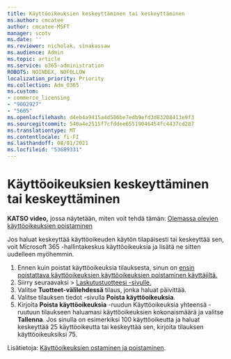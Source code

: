 ```yaml
---
title: Käyttöoikeuksien keskeyttäminen tai keskeyttäminen
ms.author: cmcatee
author: cmcatee-MSFT
manager: scotv
ms.date: ''
ms.reviewer: nicholak, sinakassaw
ms.audience: Admin
ms.topic: article
ms.service: o365-administration
ROBOTS: NOINDEX, NOFOLLOW
localization_priority: Priority
ms.collection: Adm_O365
ms.custom:
- commerce_licensing
- "9002927"
- "5605"
ms.openlocfilehash: d4eb4a9415a4d506be7edb9efd3d83208413e9f3
ms.sourcegitcommit: 540a4e2515f7cfddee65519046454fc4437cd287
ms.translationtype: MT
ms.contentlocale: fi-FI
ms.lasthandoff: 08/01/2021
ms.locfileid: "53689331"
---
```

# <a name="suspend-or-pause-licenses"></a>Käyttöoikeuksien keskeyttäminen tai keskeyttäminen

**KATSO video,** jossa näytetään, miten voit tehdä tämän: [Olemassa olevien käyttöoikeuksien poistaminen](https://go.microsoft.com/fwlink/p/?linkid=2154938)

Jos haluat keskeyttää käyttöoikeuden käytön tilapäisesti tai keskeyttää sen, voit Microsoft 365 -hallintakeskus käyttöoikeuksia ja lisätä ne sitten uudelleen myöhemmin.

1. Ennen kuin poistat käyttöoikeuksia tilauksesta, sinun on [ensin poistattava käyttöoikeuksien käyttöoikeuksien poistaminen käyttäjiltä.](/microsoft-365/admin/manage/remove-licenses-from-users)
2. Siirry seuraavaksi   >  [Laskutustuotteesi -sivulle.](https://go.microsoft.com/fwlink/p/?linkid=842054)
3. Valitse **Tuotteet-välilehdessä** tilaus, jonka haluat päivittää.
4. Valitse tilauksen tiedot -sivulla **Poista käyttöoikeuksia**.
5. Kirjoita **Poista käyttöoikeuksia** -ruudun  Käyttöoikeuksia yhteensä -ruutuun tilaukseen haluamasi käyttöoikeuksien kokonaismäärä ja valitse **Tallenna**. Jos sinulla on esimerkiksi 100 käyttöoikeutta ja haluat keskeyttää 25 käyttöoikeutta tai keskeyttää sen, kirjoita tilauksen käyttöoikeuksiksi 75.

Lisätietoja: [Käyttöoikeuksien ostaminen ja poistaminen](/microsoft-365/commerce/licenses/buy-licenses).